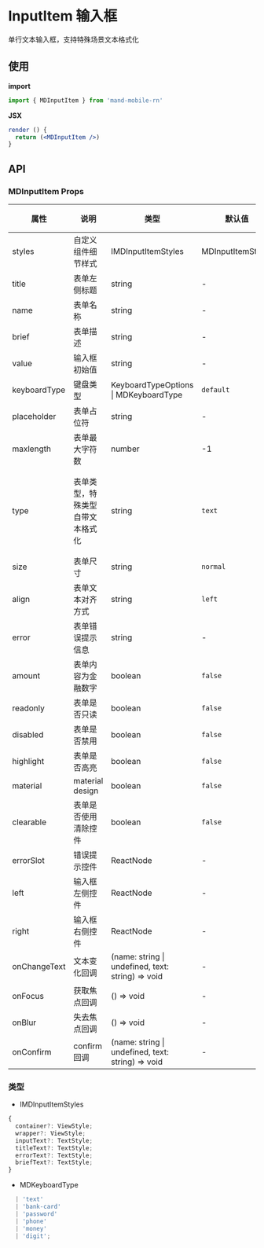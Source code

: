 # InputItem 输入框

单行文本输入框，支持特殊场景文本格式化

## 使用

**import**

```javascript
import { MDInputItem } from 'mand-mobile-rn'
```

**JSX**

```jsx
render () {
  return (<MDInputItem />)
}
```

## API

### MDInputItem Props

| 属性         | 说明                             | 类型                                  | 默认值            | 必须 | 备注                                                                                                                           |
| ------------ | -------------------------------- | ------------------------------------- | ----------------- | ---- | ------------------------------------------------------------------------------------------------------------------------------ |
| styles       | 自定义组件细节样式               | IMDInputItemStyles                    | MDInputItemStyles | N    | -                                                                                                                              |
| title        | 表单左侧标题                     | string                                | -                 | N    | 表单左侧标题 可用left代替                                                                                                                              |
| name        | 表单名称                     | string                                | -                 | N    | 表单名称 区分表单组件                                                                                                                             |
| brief        | 表单描述                         | string                                | -                 | N    | -                                                                                                                              |
| value        | 输入框初始值                     | string                                | -                 | N    | -                                                                                                                              |
| keyboardType | 键盘类型                         | KeyboardTypeOptions \| MDKeyboardType | `default`         | N    | -                                                                                                                              |
| placeholder  | 表单占位符                       | string                                | -                 | N    | -                                                                                                                              |
| maxlength    | 表单最大字符数                   | number                                | -1                | N    | `phone`类型固定为 11                                                                                                           |
| type         | 表单类型，特殊类型自带文本格式化 | string                                | `text`            | N    | `text(文本)`,`bankCard(银行卡号)`,`phone(手机号)`, `money(金额)`,`digit(数字)`,`password(密码)`,以及其他的标准`Html Input`类型 |
| size         | 表单尺寸                         | string                                | `normal`          | N    | `large`,`normal`                                                                                                               |
| align        | 表单文本对齐方式                 | string                                | `left`            | N    | `left`,`center`,`right`                                                                                                        |
| error        | 表单错误提示信息                 | string                                | -                 | N    | -                                                                                                                              |
| amount       | 表单内容为金融数字               | boolean                               | `false`           | N    | -                                                                                                                              |
| readonly     | 表单是否只读                     | boolean                               | `false`           | N    | -                                                                                                                              |
| disabled     | 表单是否禁用                     | boolean                               | `false`           | N    | -                                                                                                                              |
| highlight    | 表单是否高亮                     | boolean                               | `false`           | N    | -                                                                                                                              |
| material     | material design                  | boolean                               | `false`           | N    | -                                                                                                                              |
| clearable    | 表单是否使用清除控件             | boolean                               | `false`           | N    | -                                                                                                                              |
| errorSlot    | 错误提示控件                     | ReactNode                             | -                 | N    | -                                                                                                                              |
| left         | 输入框左侧控件                   | ReactNode                             | -                 | N    | -                                                                                                                              |
| right        | 输入框右侧控件                   | ReactNode                             | -                 | N    | -                                                                                                                              |
| onChangeText | 文本变化回调                     | (name: string  \| undefined, text: string) => void                | -           | N    | -                                                                                                                              |
| onFocus      | 获取焦点回调                     | () => void                            | -                 | N    | -                                                                                                                              |
| onBlur       | 失去焦点回调                     | () => void                            | -                 | N    | -                                                                                                                              |
| onConfirm | confirm回调                     | (name: string  \| undefined, text: string) => void                | -           | N    | -                                                                                                                              |

### 类型

- IMDInputItemStyles

```js
{
  container?: ViewStyle;
  wrapper?: ViewStyle;
  inputText?: TextStyle;
  titleText?: TextStyle;
  errorText?: TextStyle;
  briefText?: TextStyle;
}
```

- MDKeyboardType

```js
  | 'text'
  | 'bank-card'
  | 'password'
  | 'phone'
  | 'money'
  | 'digit';
```
